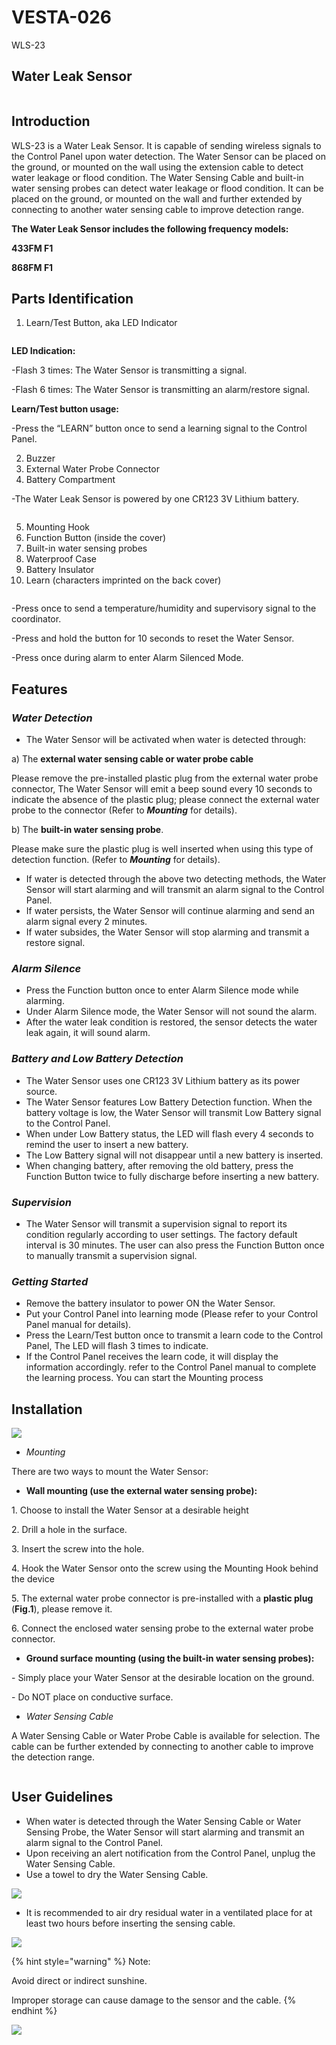# VESTA-026

WLS-23

## Water Leak Sensor&#x20;

<figure><img src=".gitbook/assets/image (22) (1) (1).png" alt=""><figcaption></figcaption></figure>

## Introduction

WLS-23 is a Water Leak Sensor. It is capable of sending wireless signals to the Control Panel upon water detection. The Water Sensor can be placed on the ground, or mounted on the wall using the extension cable to detect water leakage or flood condition. The Water Sensing Cable and built-in water sensing probes can detect water leakage or flood condition. It can be placed on the ground, or mounted on the wall and further extended by connecting to another water sensing cable to improve detection range.

**The Water Leak Sensor includes the following frequency models:**

**433FM F1**

**868FM F1**

## Parts Identification

1. Learn/Test Button, aka LED Indicator&#x20;

<figure><img src=".gitbook/assets/1 (119).png" alt=""><figcaption></figcaption></figure>

&#x20;           **LED Indication:**

&#x20;             -Flash 3 times: The Water Sensor is transmitting a signal.

&#x20;             -Flash 6 times: The Water Sensor is transmitting an alarm/restore signal.

&#x20;          **Learn/Test button usage:**

&#x20;             -Press the “LEARN” button once to send a learning signal to the Control Panel.

2. Buzzer
3. External Water Probe Connector
4. Battery Compartment

&#x20;            -The Water Leak Sensor is powered by one CR123 3V Lithium battery.

<figure><img src=".gitbook/assets/2 (128).png" alt=""><figcaption></figcaption></figure>

5. Mounting Hook
6. Function Button (inside the cover)
7. Built-in water sensing probes
8. Waterproof Case
9. Battery Insulator
10. Learn (characters imprinted on the back cover)

<figure><img src=".gitbook/assets/3 (116).png" alt=""><figcaption></figcaption></figure>

&#x20;      -Press once to send a temperature/humidity and supervisory signal to the coordinator.

&#x20;      -Press and hold the button for 10 seconds to reset the Water Sensor.

&#x20;      -Press once during alarm to enter Alarm Silenced Mode.

## Features

### _**Water Detection**_

* The Water Sensor will be activated when water is detected through:

&#x20;       a) The **external water sensing cable or water probe cable**

&#x20;                Please remove the pre-installed plastic plug from the external water probe connector, The Water Sensor will emit a beep sound every 10 seconds to indicate the absence of the plastic plug; please connect the external water probe to the connector (Refer to _**Mounting**_ for details).

&#x20;       b) The **built-in water sensing probe**.

&#x20;               Please make sure the plastic plug is well inserted when using this type of detection function.   (Refer to _**Mounting**_ for details).

* If water is detected through the above two detecting methods, the Water Sensor will start alarming and will transmit an alarm signal to the Control Panel.
* If water persists, the Water Sensor will continue alarming and send an alarm signal every 2 minutes.
* If water subsides, the Water Sensor will stop alarming and transmit a restore signal.

### _**Alarm Silence**_

* Press the Function button once to enter Alarm Silence mode while alarming.
* Under Alarm Silence mode, the Water Sensor will not sound the alarm.
* After the water leak condition is restored, the sensor detects the water leak again, it will sound alarm.

### _Battery and Low Battery Detection_

* The Water Sensor uses one CR123 3V Lithium battery as its power source.
* The Water Sensor features Low Battery Detection function. When the battery voltage is low, the Water Sensor will transmit Low Battery signal to the Control Panel.
* When under Low Battery status, the LED will flash every 4 seconds to remind the user to insert a new battery.
* The Low Battery signal will not disappear until a new battery is inserted.
* When changing battery, after removing the old battery, press the Function Button twice to fully discharge before inserting a new battery.

### _**Supervision**_

* The Water Sensor will transmit a supervision signal to report its condition regularly according to user settings. The factory default interval is 30 minutes. The user can also press the Function Button once to manually transmit a supervision signal.

### _Getting Started_

* Remove the battery insulator to power ON the Water Sensor.
* Put your Control Panel into learning mode (Please refer to your Control Panel manual for details).
* Press the Learn/Test button once to transmit a learn code to the Control Panel, The LED will flash 3 times to indicate.
* If the Control Panel receives the learn code, it will display the information accordingly. refer to the Control Panel manual to complete the learning process. You can start the Mounting process

## Installation

![](<.gitbook/assets/1 (12).jpeg>)

* _Mounting_

There are two ways to mount the Water Sensor:

* **Wall mounting (use the external water sensing probe):**

&#x20;        1\. Choose to install the Water Sensor at a desirable height

&#x20;        2\.  Drill a hole in the surface.

&#x20;        3\. Insert the screw into the hole.

&#x20;        4\. Hook the Water Sensor onto the screw using the Mounting Hook behind the device

&#x20;        5\. The external water probe connector is pre-installed with a **plastic plug** (**Fig.1**), please remove it.

&#x20;        6\. Connect the enclosed water sensing probe to the external water probe connector.

* **Ground surface mounting (using the built-in water sensing probes):**

&#x20;       \- Simply place your Water Sensor at the desirable location on the ground.

&#x20;       \- Do NOT place on conductive surface.

* _Water Sensing Cable_

A Water Sensing Cable or Water Probe Cable is available for selection. The cable can be further extended by connecting to another cable to improve the detection range.

<figure><img src=".gitbook/assets/4 (120).png" alt=""><figcaption></figcaption></figure>

## User Guidelines

* When water is detected through the Water Sensing Cable or Water Sensing Probe, the Water Sensor will start alarming and transmit an alarm signal to the Control Panel.
* Upon receiving an alert notification from the Control Panel, unplug the Water Sensing Cable.
* Use a towel to dry the Water Sensing Cable.

![](<.gitbook/assets/4 (23).png>)

* It is recommended to air dry residual water in a ventilated place for at least two hours before inserting the sensing cable.

![](<.gitbook/assets/5 (22).png>)

{% hint style="warning" %}
Note:

Avoid direct or indirect sunshine.

Improper storage can cause damage to the sensor and the cable.
{% endhint %}

![](<.gitbook/assets/6 (15).png>)
